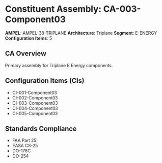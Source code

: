 # Constituent Assembly: CA-003-Component03

**AMPEL**: AMPEL-38-TRIPLANE
**Architecture**: Triplane
**Segment**: E-ENERGY
**Configuration Items**: 5

## CA Overview
Primary assembly for Triplane E Energy components.

## Configuration Items (CIs)
- CI-001-Component03
- CI-002-Component03
- CI-003-Component03
- CI-004-Component03
- CI-005-Component03

## Standards Compliance
- FAA Part 25
- EASA CS-25
- DO-178C
- DO-254
